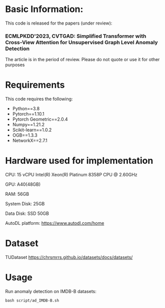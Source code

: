 # Basic Information:
This code is released for the papers (under review):

### ECMLPKDD'2023, CVTGAD: Simplified Transformer with Cross-View Attention for Unsupervised Graph Level Anomaly Detection

The article is in the period of review. Please do not quote or use it for other purposes

# Requirements
This code requires the following:

- Python==3.8
- Pytorch==1.10.1
- Pytorch Geometric==2.0.4
- Numpy==1.21.2
- Scikit-learn==1.0.2
- OGB==1.3.3
- NetworkX==2.7.1

# Hardware used for implementation
CPU: 15 vCPU Intel(R) Xeon(R) Platinum 8358P CPU @ 2.60GHz

GPU: A40(48GB)

RAM: 56GB

System Disk: 25GB

Data Disk: SSD 50GB

AutoDL platform: https://www.autodl.com/home

# Dataset
TUDataset
https://chrsmrrs.github.io/datasets/docs/datasets/

# Usage
Run anomaly detection on IMDB-B datasets:
```
bash script/ad_IMDB-B.sh
```


